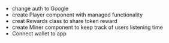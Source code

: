 - change auth to Google
- create Player component with managed functionality
- creat Rewards class to share token reward
- create Miner component to keep track of users listening time
- Connect wallet to app
